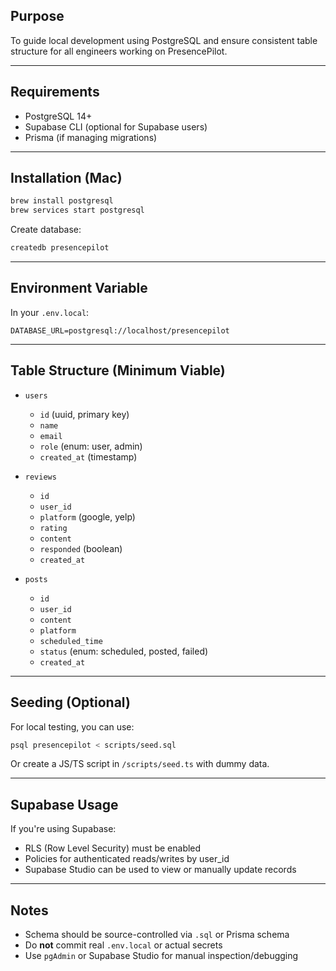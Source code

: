 ## Purpose
To guide local development using PostgreSQL and ensure consistent table structure for all engineers working on PresencePilot.

---

## Requirements

- PostgreSQL 14+
- Supabase CLI (optional for Supabase users)
- Prisma (if managing migrations)

---

## Installation (Mac)

```bash
brew install postgresql
brew services start postgresql
```

Create database:

```bash
createdb presencepilot
```

---

## Environment Variable

In your `.env.local`:

```env
DATABASE_URL=postgresql://localhost/presencepilot
```

---

## Table Structure (Minimum Viable)

- `users`
  - `id` (uuid, primary key)
  - `name`
  - `email`
  - `role` (enum: user, admin)
  - `created_at` (timestamp)

- `reviews`
  - `id`
  - `user_id`
  - `platform` (google, yelp)
  - `rating`
  - `content`
  - `responded` (boolean)
  - `created_at`

- `posts`
  - `id`
  - `user_id`
  - `content`
  - `platform`
  - `scheduled_time`
  - `status` (enum: scheduled, posted, failed)
  - `created_at`

---

## Seeding (Optional)

For local testing, you can use:

```bash
psql presencepilot < scripts/seed.sql
```

Or create a JS/TS script in `/scripts/seed.ts` with dummy data.

---

## Supabase Usage

If you're using Supabase:

- RLS (Row Level Security) must be enabled
- Policies for authenticated reads/writes by user_id
- Supabase Studio can be used to view or manually update records

---

## Notes

- Schema should be source-controlled via `.sql` or Prisma schema
- Do **not** commit real `.env.local` or actual secrets
- Use `pgAdmin` or Supabase Studio for manual inspection/debugging
